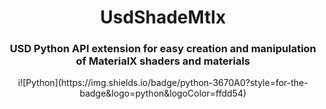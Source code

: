 <h1 align="center">UsdShadeMtlx</h1>

<h3 align="center"> USD Python API extension for easy creation and manipulation of MaterialX shaders and materials </h3>

<div align="center">
  i![Python](https://img.shields.io/badge/python-3670A0?style=for-the-badge&logo=python&logoColor=ffdd54)
</div>
